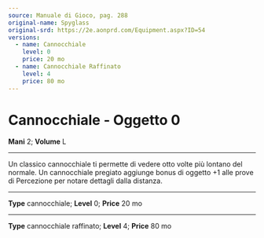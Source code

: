 ```yaml
---
source: Manuale di Gioco, pag. 288
original-name: Spyglass
original-srd: https://2e.aonprd.com/Equipment.aspx?ID=54
versions:
  - name: Cannocchiale
    level: 0
    price: 20 mo
  - name: Cannocchiale Raffinato
    level: 4
    price: 80 mo
---
```


# Cannocchiale - Oggetto 0

**Mani** 2; **Volume** L

---

Un classico cannocchiale ti permette di vedere otto volte più lontano del
normale. Un cannocchiale pregiato aggiunge bonus di oggetto +1 alle prove di
Percezione per notare dettagli dalla distanza.

---

**Type** cannocchiale; **Level** 0; **Price** 20 mo

---

**Type** cannocchiale raffinato; **Level** 4; **Price** 80 mo
